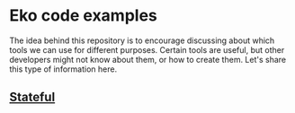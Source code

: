 # Eko code examples

The idea behind this repository is to encourage discussing about which tools we can use for different purposes. Certain tools are useful, but other developers might not know about them, or how to create them. Let's share this type of information here.

## [Stateful](./stateful)
